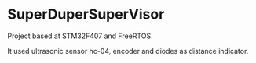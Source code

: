 # SuperDuperSuperVisor
Project based at STM32F407 and FreeRTOS.

It used ultrasonic sensor hc-04, encoder and diodes as distance indicator.


